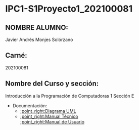 # IPC1-S1Proyecto1_202100081
## NOMBRE ALUMNO: 
Javier Andrés Monjes Solórzano  
## Carné:
202100081
## Nombre del Curso y sección:
Introducción a la Programación de Computadoras 1 Sección E

<ul>
  <li>Documentación:
    <ul>
      <li><a href="https://github.com/javieer24/IPC1-S1Proyecto1_202100081/blob/main/Documentos/Diagrama%20De%20Clases.pdf" target="_blank">:point_right:Diagrama UML</a></li>
      <li><a href="https://github.com/javieer24/IPC1-S1Proyecto1_202100081/blob/main/Documentos/Manual%20T%C3%A9cnico.pdf" target="_blank">:point_right:Manual Técnico</a></li
      <li><a href="https://github.com/javieer24/IPC1-S1Proyecto1_202100081/blob/main/Documentos/Manual%20De%20Usuario.pdf" target="_blank">:point_right:Manual de Usuario</a></li>
    </ul>
  </li>
</ul>
